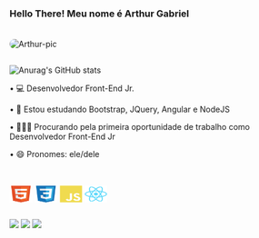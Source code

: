 ### Hello There! Meu nome é Arthur Gabriel

<div style= "display: inline-block"><br>
  <img align="center" alt="Arthur-pic" height="250" style= "border-radius: 20px" src="https://pbs.twimg.com/profile_images/1623748685199802369/rEvz-OWX_400x400.jpg">
 </div> 
 
 

 
 ##
 
 
  
  ![Anurag's GitHub stats](https://github-readme-stats.vercel.app/api?username=Arthur-Gabriel-Silva2003&show_icons=true&theme=transparent)


• 💻 Desenvolvedor Front-End Jr.

• 📘 Estou estudando Bootstrap, JQuery, Angular e NodeJS

• 👨🏻‍💻 Procurando pela primeira oportunidade de trabalho como Desenvolvedor Front-End Jr

• 😄 Pronomes: ele/dele

##



<div style="display: inline_block"><br>
 <img align="center" alt="Arthur-HTML" height="30" width="40" src="https://raw.githubusercontent.com/devicons/devicon/master/icons/html5/html5-original.svg">
  <img align="center" alt="Arthur-CSS" height="30" width="40" src="https://raw.githubusercontent.com/devicons/devicon/master/icons/css3/css3-original.svg">
  <img align="center" alt="Arthur-Js" height="30" width="40" src="https://raw.githubusercontent.com/devicons/devicon/master/icons/javascript/javascript-plain.svg">
  <img align="center" alt="Arthur-React" height="30" width="40" src="https://raw.githubusercontent.com/devicons/devicon/master/icons/react/react-original.svg">

  ##
 
<div> 
  <a href="https://twitter.com/ArthurDev03" target="_blank"><img src="https://img.shields.io/badge/Twitter-1DA1F2?style=for-the-badge&logo=twitter&logoColor=white" target="_blank"></a>
  <a href = "mailto:arthurgabriel120703@gmail.com"><img src="https://img.shields.io/badge/-Gmail-%23333?style=for-the-badge&logo=gmail&logoColor=white" target="_blank"></a>
  <a href="https://www.linkedin.com/in/arthur-gabriel2003/" target="_blank"><img src="https://img.shields.io/badge/-LinkedIn-%230077B5?style=for-the-badge&logo=linkedin&logoColor=white" target="_blank"></a> 
  
</div>


